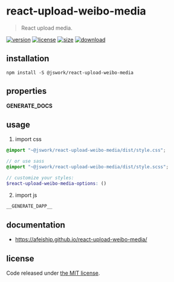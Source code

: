 # react-upload-weibo-media
> React upload media.

[![version][version-image]][version-url]
[![license][license-image]][license-url]
[![size][size-image]][size-url]
[![download][download-image]][download-url]

## installation
```shell
npm install -S @jswork/react-upload-weibo-media
```

## properties
__GENERATE_DOCS__

## usage
1. import css
  ```scss
  @import "~@jswork/react-upload-weibo-media/dist/style.css";

  // or use sass
  @import "~@jswork/react-upload-weibo-media/dist/style.scss";

  // customize your styles:
  $react-upload-weibo-media-options: ()
  ```
2. import js
  ```js
__GENERATE_DAPP__
  ```

## documentation
- https://afeiship.github.io/react-upload-weibo-media/


## license
Code released under [the MIT license](https://github.com/afeiship/react-upload-weibo-media/blob/master/LICENSE.txt).

[version-image]: https://img.shields.io/npm/v/@jswork/react-upload-weibo-media
[version-url]: https://npmjs.org/package/@jswork/react-upload-weibo-media

[license-image]: https://img.shields.io/npm/l/@jswork/react-upload-weibo-media
[license-url]: https://github.com/afeiship/react-upload-weibo-media/blob/master/LICENSE.txt

[size-image]: https://img.shields.io/bundlephobia/minzip/@jswork/react-upload-weibo-media
[size-url]: https://github.com/afeiship/react-upload-weibo-media/blob/master/dist/react-upload-weibo-media.min.js

[download-image]: https://img.shields.io/npm/dm/@jswork/react-upload-weibo-media
[download-url]: https://www.npmjs.com/package/@jswork/react-upload-weibo-media
